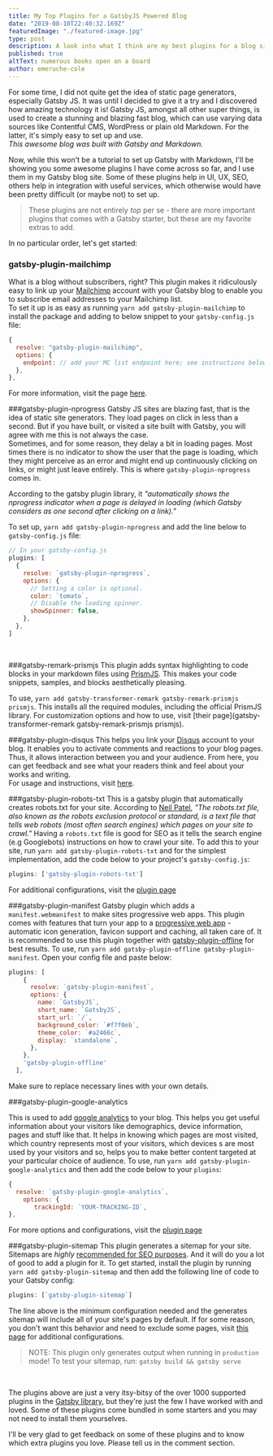 ```yaml
---
title: My Top Plugins for a GatsbyJS Powered Blog
date: "2019-08-10T22:40:32.169Z"
featuredImage: "./featured-image.jpg"
type: post
description: A look into what I think are my best plugins for a blog site created with GatsbyJS and Markdown
published: true
altText: numerous books open on a board
author: emeruche-cole
---
```


For some time, I did not quite get the idea of static page generators, especially Gatsby JS. It was until I decided to give it a try and I discovered how amazing technology it is! Gatsby JS, amongst all other super things, is used to create a stunning and blazing fast blog, which can use varying data sources like Contentful CMS, WordPress or plain old Markdown. For the latter, it's simply easy to set up and use.<br/>
_This awesome blog was built with Gatsby and Markdown._


Now, while this won't be a tutorial to set up Gatsby with Markdown, I'll be showing you some awesome plugins I have come across so far, and I use them in my Gatsby blog site. Some of these plugins help in UI, UX, SEO, others help in integration with useful services, which otherwise would have been pretty difficult (or maybe not) to set up.

>These plugins are not entirely _top_ per se - there are more important plugins that comes with a Gatsby starter, but these are my favorite extras to add.

In no particular order, let's get started:

### gatsby-plugin-mailchimp
What is a blog without subscribers, right? This plugin makes it ridiculously easy to link up your [Mailchimp](https://mailchimp.com/) account with your Gatsby blog to enable you to subscribe email addresses to your Mailchimp list.
<br/>To set it up is as easy as running `yarn add gatsby-plugin-mailchimp` to install the package and adding to below snippet to your `gatsby-config.js`  file:
```js
{
  resolve: "gatsby-plugin-mailchimp",
  options: {
    endpoint: // add your MC list endpoint here; see instructions below
  },
},
```
For more information, visit the page [here](https://www.gatsbyjs.org/packages/gatsby-plugin-mailchimp/).

###gatsby-plugin-nprogress
Gatsby JS sites are blazing fast, that is the idea of static site generators. They load pages on click in less than a second. But if you have built, or visited a site built with Gatsby, you will agree with me this is not always the case.<br/>Sometimes, and for some reason, they delay a bit in loading pages. Most times there is no indicator to show the user that the page is loading, which they might perceive as an error and might end up continuously clicking on links, or might just leave entirely.  This is where `gatsby-plugin-nprogress` comes in.

According to the gatsby plugin library, it _"automatically shows the nprogress indicator when a page is delayed in loading (which Gatsby considers as one second after clicking on a link)."_

To set up, `yarn add gatsby-plugin-nprogress` and add the line below to `gatsby-config.js` file:
```js
// In your gatsby-config.js
plugins: [
  {
    resolve: `gatsby-plugin-nprogress`,
    options: {
      // Setting a color is optional.
      color: `tomato`,
      // Disable the loading spinner.
      showSpinner: false,
    },
  },
]
```
<br/>

###gatsby-remark-prismjs
This plugin adds syntax highlighting to code blocks in your markdown files using [PrismJS](https://prismjs.com/). This makes your code snippets, samples, and blocks aesthetically pleasing.

To use, `yarn add gatsby-transformer-remark gatsby-remark-prismjs prismjs`. This installs all the required modules, including the official PrismJS library. For customization options and how to use, visit [their page](gatsby-transformer-remark gatsby-remark-prismjs prismjs).

###gatsby-plugin-disqus
This helps you link your [Disqus](https://disqus.com/) account to your blog. It enables you to activate comments and reactions to your blog pages. Thus, it allows interaction between you and your audience. From here, you can get feedback and see what your readers think and feel about your works and writing.<br/>
For usage and instructions, visit [here](https://www.gatsbyjs.org/packages/gatsby-plugin-disqus/).
 
###gatsby-plugin-robots-txt
This is a gatsby plugin that automatically creates robots.txt for your site. According to [Neil Patel](https://neilpatel.com/blog/robots-txt/), _"The robots.txt file, also known as the robots exclusion protocol or standard, is a text file that tells web robots (most often search engines) which pages on your site to crawl."_ Having a `robots.txt` file is good for SEO as it tells the search engine (e.g Googlebots) instructions on how to crawl your site. To add this to your site, run `yarn add gatsby-plugin-robots-txt` and for the simplest implementation, add the code below to your project's `gatsby-config.js`:
```js
plugins: ['gatsby-plugin-robots-txt']
```
For additional configurations, visit the [plugin page](https://www.gatsbyjs.org/packages/gatsby-plugin-robots-txt/?=gatsby-plugin-robots-txt)

###gatsby-plugin-manifest
Gatsby plugin which adds a `manifest.webmanifest` to make sites progressive web apps. This plugin comes with features that turn your app to a [progressive web app](https://www.google.com/url?sa=t&source=web&rct=j&url=https://developers.google.com/web/progressive-web-apps/&ved=2ahUKEwj_vruhuvTjAhUJShUIHSdHC_cQFjAhegQIBBAC&usg=AOvVaw0dIOwy-hAgSXFNdlBrXXwO) - automatic icon generation, favicon support and caching, all taken care of. It is recommended to use this plugin together with [gatsby-plugin-offline](https://www.gatsbyjs.org/packages/gatsby-plugin-offline/?=gatsby-plugin-offline) for best results. To use, run `yarn add gatsby-plugin-offline gatsby-plugin-manifest`.
Open your config file and paste below:
```js
plugins: [
    {
      resolve: `gatsby-plugin-manifest`,
      options: {
        name: `GatsbyJS`,
        short_name: `GatsbyJS`,
        start_url: `/`,
        background_color: `#f7f0eb`,
        theme_color: `#a2466c`,
        display: `standalone`,
      },
    },
    'gatsby-plugin-offline'
  ],
```
Make sure to replace necessary lines with your own details.

###gatsby-plugin-google-analytics

This is used to add [google analytics](https://www.google.com/url?sa=t&source=web&rct=j&url=https://analytics.google.com/analytics/web/&ved=2ahUKEwjoq6CRj_jjAhVPSxUIHaH9CB0QFjAAegQIBRAB&usg=AOvVaw095EntAfOjiijSk290zWyQ) to your blog. This helps you get useful information about your visitors like demographics, device information, pages and stuff like that. It helps in knowing which pages are most visited, which country represents most of your visitors, which devices s are most used by your visitors and so, helps you to make better content targeted at your particular choice of audience. To use, run `yarn add gatsby-plugin-google-analytics` and then add the code below to your `plugins`:
```js
{
  resolve: `gatsby-plugin-google-analytics`,
    options: {
       trackingId: `YOUR-TRACKING-ID`,
},
```
For more options and configurations, visit the [plugin page](https://www.gatsbyjs.org/packages/gatsby-plugin-google-analytics/)


###gatsby-plugin-sitemap
This plugin generates a sitemap for your site. Sitemaps are _highly_ [recommended for SEO purposes](https://www.seeme-media.com/what-is-a-sitemap/). And it will do you a lot of good to add a plugin for it. To get started, install the plugin by running `yarn add gatsby-plugin-sitemap` and then add the following line of code to your Gatsby config:
```javascript
plugins: [`gatsby-plugin-sitemap`]
```
The line above is the minimum configuration needed and the generates sitemap will include all of your site's pages by default. If for some reason, you don't want this behavior and need to exclude some pages, visit [this page](https://www.gatsbyjs.org/packages/gatsby-plugin-sitemap/?=) for additional configurations.

> NOTE: This plugin only generates output when running in `production` mode! To test your sitemap, run: `gatsby build && gatsby serve`

<br/>

The plugins above are just a very itsy-bitsy of the over 1000 supported plugins in the [Gatsby library](https://www.gatsbyjs.org/plugins/?=), but they're just the few I have worked with and loved. Some of these plugins come bundled in some starters and you may not need to install them yourselves.

I'll be very glad to get feedback on some of these plugins and to know which extra plugins you love. Please tell us in the comment section.

